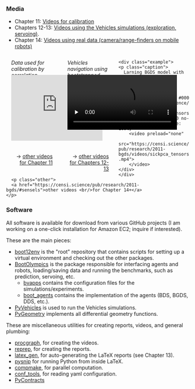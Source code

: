 ### Media
[video-calib]: https://purl.org/censi/2012/camera_calibration#media
[video-real]: https://censi.science/pub/research/2011-bgds/#sensels
[video-sim]: videos-vehicles


- Chapter 11: [Videos for calibration ][video-calib]
- Chapters 12-13: [Videos using the Vehicles simulations (exploration, servoing)][video-sim].
- Chapter 14: [Videos using real data (camera/range-finders on mobile robots)][video-real]



<div id="examples">
  <style type="text/css">
   div#examples { display: block; width: 100%; overflow: auto;}
   div#examples div.example { display: block; float: left !important; width: 25% !important; margin: 1em;}
   /*div#examples div.example { border: solid 1px black !important;}*/
   div#examples div.example p.caption { height: 3em; padding: 0; font-style: italic; margin: 0;}
   div#examples div.example p.other { text-align: right; width: 90%; height: 2em;}
   div#examples div.example p.other:before { content: "→";}
   div#examples div.example div.frame { display: block; height: 200px; vertical-align: middle;}
  </style>
  <div class="example">
    <p class="caption">
      Data used for calibration by correlation. 
    </p>
    <div class="frame">
    <object width="250" height="160"><param name="allowfullscreen" value="true" /><param name="allowscriptaccess" value="always" /><param name="movie" value="https://vimeo.com/moogaloop.swf?clip_id=33843143&amp;server=vimeo.com&amp;show_title=0&amp;show_byline=0&amp;show_portrait=0&amp;color=00adef&amp;fullscreen=1&amp;autoplay=0&amp;loop=1" /><embed src="https://vimeo.com/moogaloop.swf?clip_id=33843143&amp;server=vimeo.com&amp;show_title=0&amp;show_byline=0&amp;show_portrait=0&amp;color=00adef&amp;fullscreen=1&amp;autoplay=0&amp;loop=1" type="application/x-shockwave-flash" allowfullscreen="true" allowscriptaccess="always" width="250" height="180"></object>
  </div>
    <p class="other">
      <a href="https://purl.org/censi/2012/camera_calibration#media">other videos <br/>for Chapter 11</a>
    </p>
</div>

<div class="example">
    <p class="caption">
      Vehicles navigation using bootstrapped models. 
    </p>
    <div class="frame">
    <div data-ratio='0.552' class="flowplayer is-splash color-light"
        style="background: #000 url('https://censi.science/pub/research/2012-bv1bds1/videos/splash/Se0Vdd1ro-bdse3-ep_servonav_bdse3_00000-mp4f2sr.png') 0 0 no-repeat; background-size: 100%;">
        <video preload="none" 
               src="https://censi.science/pub/research/2012-bv1bds1/videos/bv1servo1/videos/Se0Vdd1ro-bdse3-ep_servonav_bdse3_00000-mp4f2sr.mp4">
        </video>
    </div>
    </div>
    <p class="other">
      <a href="videos-vehicles">other videos <br/>for Chapters 12-13</a>
    </p>
  </div>

    <div class="example">
    <p class="caption">
      Larning BGDS model with streaming data
    </p>
    <div class="frame">
<!--       1564x494 
 -->    <div data-ratio='0.315' class="flowplayer is-splash color-light"
        style="background: #000 url('https://censi.science/pub/research/2011-bgds/videos/sickpca_tensors.mp4.realsize.png') 0 0 no-repeat; background-size: 100%;">
        <video preload="none" 
               src="https://censi.science/pub/research/2011-bgds/videos/sickpca_tensors.mp4">
        </video>
    </div>
    </div>
      <p class="other">
      <a href="https://censi.science/pub/research/2011-bgds/#sensels">other videos <br/>for Chapter 14+</a>
    </p>
</div>
</div>


### Software

All software is available for download from various GitHub projects
(I am working on a one-click installation for Amazon EC2; inquire if interested).

These are the main pieces:

- [boot12env](http://github.com/AndreaCensi/boot12env) is the "root" repository
  that contains scripts for setting up a virtual environment and 
  checking out the other packages.
- [BootOlympics](http://github.com/AndreaCensi/boot_olympics) 
  is the package responsible for interfacing agents and robots, 
  loading/saving data and running the benchmarks,
  such as prediction, servoing, etc.
  - [bvapps](http://github.com/AndreaCensi/bvapps)  contains the configuration
    files for the simulations/experiments.
  - [boot_agents](http://github.com/AndreaCensi/boot_agents)  contains the 
    implementation of the agents (BDS, BGDS, DDS, etc.).
- [PyVehicles](http://github.com/AndreaCensi/vehicles) is used
  to run the Vehicles simulations.
- [PyGeometry](http://github.com/AndreaCensi/geometry) implements
  all differential geometry functions.


These are miscellaneous utilities for creating reports, videos, and general plumbing:

- [procgraph](http://github.com/AndreaCensi/procgraph), for creating the videos.
- [reprep](http://github.com/AndreaCensi/reprep), for creating the reports.
- [latex_gen](http://github.com/AndreaCensi/latex_gen), for auto-generating the LaTeX reports (see Chapter 13).
- [pysnip](https://github.com/AndreaCensi/pysnip) for running Python from inside LaTeX.
- [compmake](http://github.com/AndreaCensi/compmake), for parallel computation.
- [conf_tools](http://github.com/AndreaCensi/conf_tools), for reading yaml 
  configuration.
- [PyContracts](http://github.com/AndreaCensi/contracts)